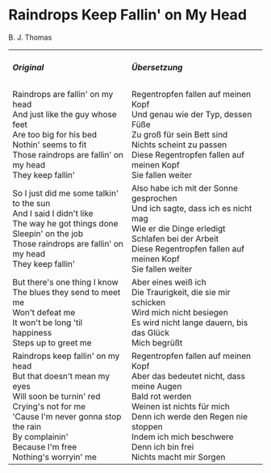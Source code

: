 # Raindrops Keep Fallin' on My Head

B. J. Thomas

<table>
    <tr>
        <td>
            <h5> Original </h5>
        </td>
        <td>
            <h5> Übersetzung </h5>
        </td>
    </tr>
    <tr>
        <td> 
            Raindrops are fallin' on my head<br>
            And just like the guy whose feet<br>
            Are too big for his bed<br>
            Nothin' seems to fit<br>
            Those raindrops are fallin' on my head<br>
            They keep fallin'
        </td>
        <td>
            Regentropfen fallen auf meinen Kopf<br>
            Und genau wie der Typ, dessen Füße<br>
            Zu groß für sein Bett sind<br>
            Nichts scheint zu passen<br>
            Diese Regentropfen fallen auf meinen Kopf<br>
            Sie fallen weiter
        </td>
    </tr>
    <tr>
        <td> 
            So I just did me some talkin' to the sun<br>
            And I said I didn't like<br>
            The way he got things done<br>
            Sleepin' on the job<br>
            Those raindrops are fallin' on my head<br>
            They keep fallin'
        </td>
        <td>
            Also habe ich mit der Sonne gesprochen<br>
            Und ich sagte, dass ich es nicht mag<br>
            Wie er die Dinge erledigt<br>
            Schlafen bei der Arbeit<br>
            Diese Regentropfen fallen auf meinen Kopf<br>
            Sie fallen weiter
        </td>
    </tr>
    <tr>
        <td> 
            But there's one thing I know<br>
            The blues they send to meet me<br>
            Won't defeat me<br>
            It won't be long 'til happiness<br>
            Steps up to greet me
        </td>
        <td>
            Aber eines weiß ich<br>
            Die Traurigkeit, die sie mir schicken<br>
            Wird mich nicht besiegen<br>
            Es wird nicht lange dauern, bis das Glück<br>
            Mich begrüßt
        </td>
    </tr>
    <tr>
        <td> 
            Raindrops keep fallin' on my head<br>
            But that doesn't mean my eyes<br>
            Will soon be turnin' red<br>
            Crying's not for me<br>
            'Cause I'm never gonna stop the rain<br>
            By complainin'<br>
            Because I'm free<br>
            Nothing's worryin' me
        </td>
        <td>
            Regentropfen fallen auf meinen Kopf<br>
            Aber das bedeutet nicht, dass meine Augen<br>
            Bald rot werden<br>
            Weinen ist nichts für mich<br>
            Denn ich werde den Regen nie stoppen<br>
            Indem ich mich beschwere<br>
            Denn ich bin frei<br>
            Nichts macht mir Sorgen
        </td>
    </tr>
</table>
